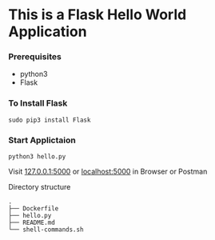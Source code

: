 # This is a Flask Hello World Application

### Prerequisites
- python3
- Flask
  
### To Install Flask
```
sudo pip3 install Flask
```
### Start Applictaion
```
python3 hello.py
```
Visit [127.0.0.1:5000](http://127.0.0.1:5000/) or [localhost:5000](http://localhost:5000/) in Browser or Postman

Directory structure
```
.
├── Dockerfile
├── hello.py
├── README.md
└── shell-commands.sh
```